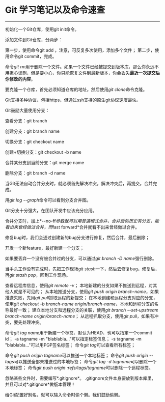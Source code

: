Git 学习笔记以及命令速查
====
----

初始化一个Git仓库，使用git init命令。

添加文件到Git仓库，分两步：

第一步，使用命令git add ，注意，可反复多次使用，添加多个文件；
第二步，使用命令git commit，完成。


命令*git rm*用于删除一个文件。如果一个文件已经被提交到版本库，那么你永远不用担心误删，但是要小心，你只能恢复文件到最新版本，你会丢失**最近一次提交后你修改的内容**。


要克隆一个仓库，首先必须知道仓库的地址，然后使用*git clone*命令克隆。

Git支持多种协议，包括https，但通过ssh支持的原生git协议速度最快。

Git鼓励大量使用分支：

查看分支：git branch

创建分支：git branch name

切换分支：git checkout name

创建+切换分支：git checkout -b name

合并某分支到当前分支：git merge name

删除分支：git branch -d name

当Git无法自动合并分支时，就必须首先解决冲突。解决冲突后，再提交，合并完成。

用*git log --graph*命令可以看到分支合并图。

Git分支十分强大，在团队开发中应该充分应用。

合并分支时，加上*--no-ff*参数就可以用普通模式合并，合并后的历史有分支，能看出来曾经做过合并，而*fast forward*合并就看不出来曾经做过合并。

修复bug时，我们会通过创建新的bug分支进行修复，然后合并，最后删除；

开发一个新feature，最好新建一个分支；

如果要丢弃一个没有被合并过的分支，可以通过*git branch -D name*强行删除。

当手头工作没有完成时，先把工作现场*git stash*一下，然后去修复bug，修复后，再*git stash pop*，回到工作现场。

查看远程库信息，使用*git remote -v*；
本地新建的分支如果不推送到远程，对其他人就是不可见的；
从本地推送分支，使用*git push origin branch-name*，如果推送失败，先用*git pull*抓取远程的新提交；
在本地创建和远程分支对应的分支，使用*git checkout -b branch-name origin/branch-name*，本地和远程分支的名称最好一致；
建立本地分支和远程分支的关联，使用*git branch --set-upstream branch-name origin/branch-name*；
从远程抓取分支，使用*git pull*，如果有冲突，要先处理冲突。

命令*git tag name*用于新建一个标签，默认为HEAD，也可以指定一个commit id；
-a tagname -m "blablabla..."可以指定标签信息；
-s tagname -m "blablabla..."可以用PGP签名标签；
命令*git tag*可以查看所有标签；

命令*git push origin tagname*可以推送一个本地标签；
命令*git push origin --tags*可以推送全部未推送过的本地标签；
命令*git tag -d tagname*可以删除一个本地标签；
命令*git push origin :refs/tags/tagname*可以删除一个远程标签。

忽略某些文件时，需要编写*.gitignore*。
.gitignore文件本身要放到版本库里，并且可以对*.gitignore*做版本管理！

给Git配置好别名，就可以输入命令时偷个懒。我们鼓励偷懒。


